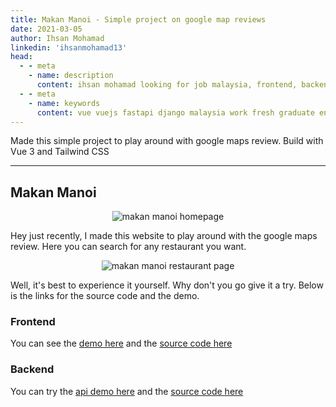 ```yaml
---
title: Makan Manoi - Simple project on google map reviews
date: 2021-03-05
author: Ihsan Mohamad
linkedin: 'ihsanmohamad13'
head:
  - - meta
    - name: description
      content: ihsan mohamad looking for job malaysia, frontend, backend or fullstack
  - - meta
    - name: keywords
      content: vue vuejs fastapi django malaysia work fresh graduate entry level junior developer python google googlemaps maps places api tailwind review restaurant
---
```


Made this simple project to play around with google maps review. Build with Vue 3 and Tailwind CSS

---

## Makan Manoi

<p align="center">
  <img alt="makan manoi homepage"  :src="$withBase('/img/makan-manoi.webp')">
</p>

Hey just recently, I made this website to play around with the google maps review. Here you can search for any restaurant you want. 

<p align="center">
  <img alt="makan manoi restaurant page" :src="$withBase('/img/makan-manoi2.webp')">
</p>


Well, it's best to experience it yourself. Why don't you go give it a try. Below is the links for the source code and the demo.

### Frontend
You can see the [demo here](https://makanmanoi.netlify.app/) and the [source code here](https://github.com/ihsanmohamad/restaurant_analysis)

### Backend
You can try the [api demo here](https://makanmanoi.herokuapp.com/docs) and the [source code here](https://github.com/ihsanmohamad/restaurant_analysis_backend)